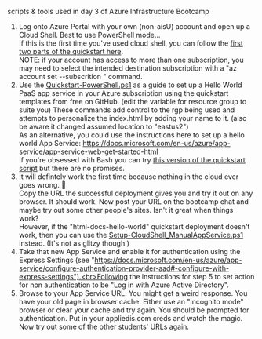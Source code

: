 scripts & tools used in day 3 of Azure Infrastructure Bootcamp


1. Log onto Azure Portal with your own (non-aisU) account and open up a Cloud Shell. Best to use PowerShell mode...<br>If this is the first time you've used cloud shell, you can follow the [first two parts of the quickstart here](https://docs.microsoft.com/en-us/azure/cloud-shell/quickstart-powershell).<br>NOTE: if your account has access to more than one subscription, you may need to select the intended destination subscription with a "az account set --subscrition <yourSubscriptionName>" command.
2. Use the [Quickstart-PowerShell.ps1](/aisUAzureInfrastructureBootcamp/InfrastructureBootcamp/IAM/Quickstart-PowerShell.ps1) as a guide to set up a Hello World PaaS app service in your Azure subscription using the quickstart templates from free on GitHub. (edit the variable for resource group to suite you)  These commands add control to the rgp being used and attempts to personalize the index.html by adding your name to it. (also be aware it changed assumed location to "eastus2")<br>As an alternative, you could use the instructions here to set up a hello world App Service: https://docs.microsoft.com/en-us/azure/app-service/app-service-web-get-started-html<br>If you're obsessed with Bash you can try [this version of the quickstart script](/aisUAzureInfrastructureBootcamp/InfrastructureBootcamp/IAM/Quickstart-Bash.sh) but there are no promises.
3. It will defintely work the first time because nothing in the cloud ever goes wrong. 🧐<br>Copy the URL the successful deployment gives you and try it out on any browser. It should work. Now post your URL on the bootcamp chat and maybe try out some other people's sites. Isn't it great when things work?<br>However, if the "html-docs-hello-world" quickstart deployment doesn't work, then you can use the [Setup-CloudShell_ManualAppService.ps1](/aisUAzureInfrastructureBootcamp/InfrastructureBootcamp/IAM/Setup-CloudShell_ManualAppService.ps1) instead. (It's not as glitzy though.)
4. Take that new App Service and enable it for authentication using the Express Settings (see "https://docs.microsoft.com/en-us/azure/app-service/configure-authentication-provider-aad#-configure-with-express-settings").<br>Following the instructions for step 5 to set action for non authentication to be "Log in with Azure Active Directory".
5. Browse to your App Service URL. You might get a weird response. You have your old page in browser cache. Either use an "incognito mode" browser or clear your cache and try again. You should be prompted for authentication. Put in your appliedis.com creds and watch the magic.<br>Now try out some of the other students' URLs again.
